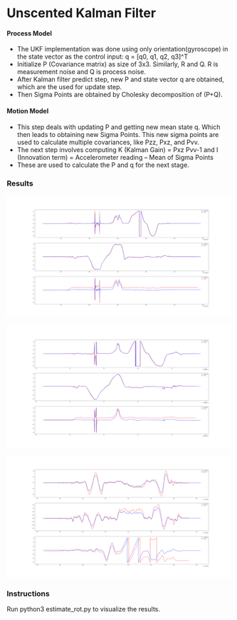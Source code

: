 # Unscented Kalman Filter

#### Process Model

* The UKF implementation was done using only orientation(gyroscope) in the state vector as the control input: q = [q0, q1, q2, q3]^T
* Initialize P (Covariance matrix) as size of 3x3. Similarly, R and Q. R is measurement noise and Q is process noise.
* After Kalman filter predict step, new P and state vector q are obtained, which are the used for update step.
* Then Sigma Points are obtained by Cholesky decomposition of (P+Q).

#### Motion Model

* This step deals with updating P and getting new mean state q. Which then leads to obtaining new Sigma Points. This new sigma points are used to calculate multiple covariances, like Pzz, Pxz, and Pvv.
* The next step involves computing K (Kalman Gain) = Pxz Pvv-1 and I (Innovation term) = Accelerometer reading – Mean of Sigma Points
* These are used to calculate the P and q for the next stage.



### Results

![](https://github.com/Iron-Stark/Orientation-Tracking-Using-Unscented-Kalman-Filter/blob/master/results/IMU_1.png)

![](https://github.com/Iron-Stark/Orientation-Tracking-Using-Unscented-Kalman-Filter/blob/master/results/IMU_2.png)

![](https://github.com/Iron-Stark/Orientation-Tracking-Using-Unscented-Kalman-Filter/blob/master/results/IMU_3.png)

### Instructions

Run python3 estimate_rot.py to visualize the results.



